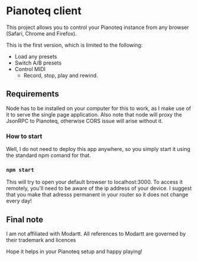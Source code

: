 # Pianoteq client

This project allows you to control your Pianoteq instance from any browser (Safari, Chrome and Firefox).

This is the first version, which is limited to the following:

* Load any presets
* Switch A/B presets
* Control MIDI
    * Record, stop, play and rewind.

## Requirements

Node has to be installed on your computer for this to work, as I make use of it to serve the single page application.  Also note that node will proxy the JsonRPC to Pianoteq, otherwise CORS issue will arise without it.

### How to start
Well, I do not need to deploy this app anywhere, so you simply start it using the standard npm comand for that.

### `npm start`
This will try to open your default browser to localhost:3000.  To access it remotely, you'll need to be aware of the ip address of your device.  I suggest that you make that adresss permanent in your router so it does not change every day!

## Final note
I am not affiliated with Modartt.  All references to Modartt are governed by their trademark and licences

Hope it helps in your Pianoteq setup and happy playing!